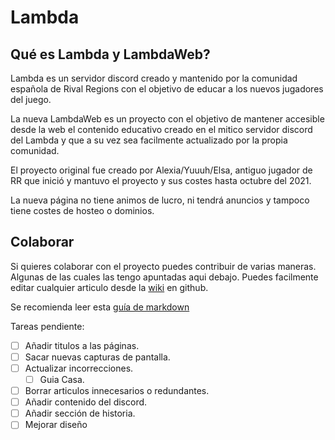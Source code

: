 # Lambda

## Qué es Lambda y LambdaWeb?

Lambda es un servidor discord creado y mantenido por la comunidad española de Rival Regions con el objetivo de educar a los nuevos jugadores del juego.

La nueva LambdaWeb es un proyecto con el objetivo de mantener accesible desde la web el contenido educativo creado en el mitico servidor discord del Lambda y que a su vez sea facilmente actualizado por la propia comunidad.

El proyecto original fue creado por Alexia/Yuuuh/Elsa, antiguo jugador de RR que inició y mantuvo el proyecto y sus costes hasta octubre del 2021. 

La nueva página no tiene animos de lucro, ni tendrá anuncios y tampoco tiene costes de hosteo o dominios.

## Colaborar

Si quieres colaborar con el proyecto puedes contribuir de varias maneras. Algunas de las cuales las tengo apuntadas aqui debajo. Puedes facilmente editar cualquier articulo desde la [wiki](https://github.com/pbl0/lambda-rr/wiki) en github.

Se recomienda leer esta [guía de markdown](https://docs.github.com/es/github/writing-on-github/getting-started-with-writing-and-formatting-on-github/basic-writing-and-formatting-syntax) 

Tareas pendiente:
- [ ] Añadir titulos a las páginas.
- [ ] Sacar nuevas capturas de pantalla.
- [ ] Actualizar incorrecciones.
    - [ ] Guia Casa.
- [ ] Borrar articulos innecesarios o redundantes.
- [ ] Añadir contenido del discord.
- [ ] Añadir sección de historia.
- [ ] Mejorar diseño
